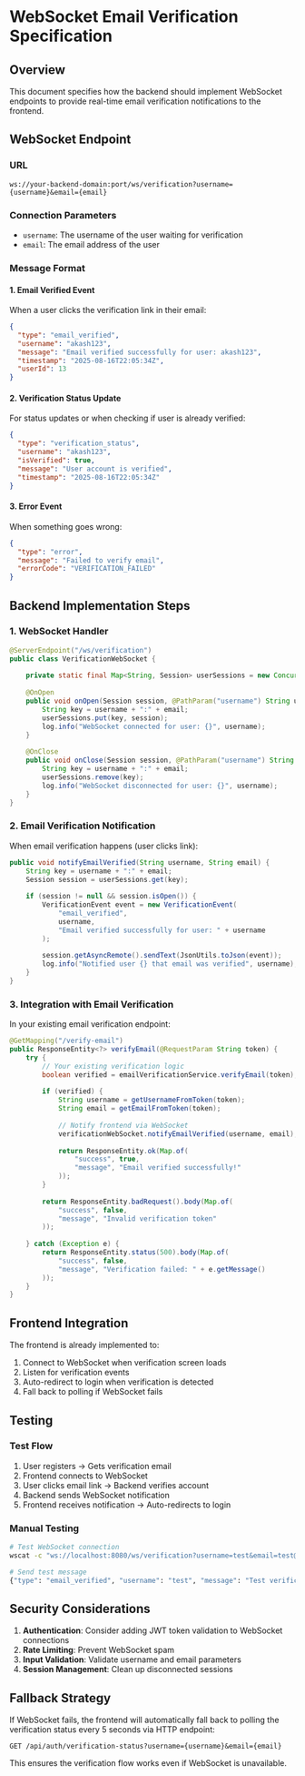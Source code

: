 # WebSocket Email Verification Specification

## Overview
This document specifies how the backend should implement WebSocket endpoints to provide real-time email verification notifications to the frontend.

## WebSocket Endpoint

### URL
```
ws://your-backend-domain:port/ws/verification?username={username}&email={email}
```

### Connection Parameters
- `username`: The username of the user waiting for verification
- `email`: The email address of the user

### Message Format

#### 1. Email Verified Event
When a user clicks the verification link in their email:

```json
{
  "type": "email_verified",
  "username": "akash123",
  "message": "Email verified successfully for user: akash123",
  "timestamp": "2025-08-16T22:05:34Z",
  "userId": 13
}
```

#### 2. Verification Status Update
For status updates or when checking if user is already verified:

```json
{
  "type": "verification_status",
  "username": "akash123",
  "isVerified": true,
  "message": "User account is verified",
  "timestamp": "2025-08-16T22:05:34Z"
}
```

#### 3. Error Event
When something goes wrong:

```json
{
  "type": "error",
  "message": "Failed to verify email",
  "errorCode": "VERIFICATION_FAILED"
}
```

## Backend Implementation Steps

### 1. WebSocket Handler
```java
@ServerEndpoint("/ws/verification")
public class VerificationWebSocket {
    
    private static final Map<String, Session> userSessions = new ConcurrentHashMap<>();
    
    @OnOpen
    public void onOpen(Session session, @PathParam("username") String username, @PathParam("email") String email) {
        String key = username + ":" + email;
        userSessions.put(key, session);
        log.info("WebSocket connected for user: {}", username);
    }
    
    @OnClose
    public void onClose(Session session, @PathParam("username") String username, @PathParam("email") String email) {
        String key = username + ":" + email;
        userSessions.remove(key);
        log.info("WebSocket disconnected for user: {}", username);
    }
}
```

### 2. Email Verification Notification
When email verification happens (user clicks link):

```java
public void notifyEmailVerified(String username, String email) {
    String key = username + ":" + email;
    Session session = userSessions.get(key);
    
    if (session != null && session.isOpen()) {
        VerificationEvent event = new VerificationEvent(
            "email_verified",
            username,
            "Email verified successfully for user: " + username
        );
        
        session.getAsyncRemote().sendText(JsonUtils.toJson(event));
        log.info("Notified user {} that email was verified", username);
    }
}
```

### 3. Integration with Email Verification
In your existing email verification endpoint:

```java
@GetMapping("/verify-email")
public ResponseEntity<?> verifyEmail(@RequestParam String token) {
    try {
        // Your existing verification logic
        boolean verified = emailVerificationService.verifyEmail(token);
        
        if (verified) {
            String username = getUsernameFromToken(token);
            String email = getEmailFromToken(token);
            
            // Notify frontend via WebSocket
            verificationWebSocket.notifyEmailVerified(username, email);
            
            return ResponseEntity.ok(Map.of(
                "success", true,
                "message", "Email verified successfully!"
            ));
        }
        
        return ResponseEntity.badRequest().body(Map.of(
            "success", false,
            "message", "Invalid verification token"
        ));
        
    } catch (Exception e) {
        return ResponseEntity.status(500).body(Map.of(
            "success", false,
            "message", "Verification failed: " + e.getMessage()
        ));
    }
}
```

## Frontend Integration

The frontend is already implemented to:
1. Connect to WebSocket when verification screen loads
2. Listen for verification events
3. Auto-redirect to login when verification is detected
4. Fall back to polling if WebSocket fails

## Testing

### Test Flow
1. User registers → Gets verification email
2. Frontend connects to WebSocket
3. User clicks email link → Backend verifies account
4. Backend sends WebSocket notification
5. Frontend receives notification → Auto-redirects to login

### Manual Testing
```bash
# Test WebSocket connection
wscat -c "ws://localhost:8080/ws/verification?username=test&email=test@example.com"

# Send test message
{"type": "email_verified", "username": "test", "message": "Test verification"}
```

## Security Considerations

1. **Authentication**: Consider adding JWT token validation to WebSocket connections
2. **Rate Limiting**: Prevent WebSocket spam
3. **Input Validation**: Validate username and email parameters
4. **Session Management**: Clean up disconnected sessions

## Fallback Strategy

If WebSocket fails, the frontend will automatically fall back to polling the verification status every 5 seconds via HTTP endpoint:

```
GET /api/auth/verification-status?username={username}&email={email}
```

This ensures the verification flow works even if WebSocket is unavailable.
